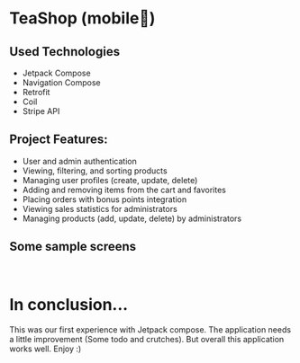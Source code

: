# TeaShop (mobile🎴)

## Used Technologies
* Jetpack Compose
* Navigation Compose
* Retrofit
* Coil
* Stripe API

## Project Features:

* User and admin authentication
* Viewing, filtering, and sorting products
* Managing user profiles (create, update, delete)
* Adding and removing items from the cart and favorites
* Placing orders with bonus points integration
* Viewing sales statistics for administrators
* Managing products (add, update, delete) by administrators

## Some sample screens

<br/> 

# In conclusion...
This was our first experience with Jetpack compose. The application needs a little improvement (Some todo and crutches). But overall this application works well. Enjoy :) 
